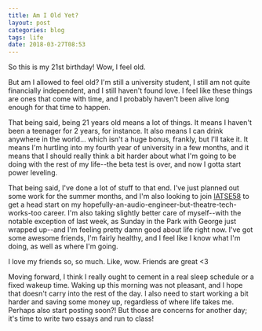 ```yaml
---
title: Am I Old Yet?
layout: post
categories: blog
tags: life
date: 2018-03-27T08:53
---
```


So this is my 21st birthday! Wow, I feel old.

But am I allowed to feel old? I'm still a university student, I still am not quite financially independent, and I still haven't found love. I feel like these things are ones that come with time, and I probably haven't been alive long enough for that time to happen.

That being said, being 21 years old means a lot of things. It means I haven't been a teenager for 2 years, for instance. It also means I can drink anywhere in the world... which isn't a huge bonus, frankly, but I'll take it. It means I'm hurtling into my fourth year of university in a few months, and it means that I should really think a bit harder about what I'm going to be doing with the rest of my life--the beta test is over, and now I gotta start power leveling.

That being said, I've done a lot of stuff to that end. I've just planned out some work for the summer months, and I'm also looking to join [IATSE58](https://www.iatse58.org) to get a head start on my hopefully-an-audio-engineer-but-theatre-tech-works-too career. I'm also taking slightly better care of myself--with the notable exception of last week, as Sunday in the Park with George just wrapped up--and I'm feeling pretty damn good about life right now. I've got some awesome friends, I'm fairly healthy, and I feel like I know what I'm doing, as well as where I'm going.

I love my friends so, so much. Like, wow. Friends are great <3

Moving forward, I think I really ought to cement in a real sleep schedule or a fixed wakeup time. Waking up this morning was not pleasant, and I hope that doesn't carry into the rest of the day. I also need to start working a bit harder and saving some money up, regardless of where life takes me. Perhaps also start posting soon?! But those are concerns for another day; it's time to write two essays and run to class!
